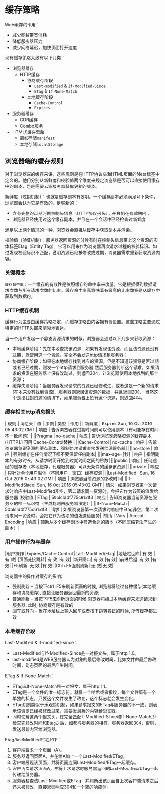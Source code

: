 # 缓存策略

Web缓存的作用：
- 减少网络带宽消耗
- 降低服务器压力
- 减少网络延迟，加快页面打开速度

现有缓存策略大致有以下几类：
- 浏览器缓存
    - HTTP缓存
        - 协商缓存阶段
            - `Last-modified` & `If-Modified-Since`
            - `ETag` & `If-None-Match`
        - 本地缓存阶段
            - `Cache-Control`
            - `Expires`
- 服务器缓存
    - CDN缓存
    - Combo服务
- HTML5缓存思路
    - 离线存储`manifest`
    - 本地存储`localStorage`

## 浏览器端的缓存规则

对于浏览器端的缓存来讲，这些规则是在HTTP协议头和HTML页面的Meta标签中定义的。他们分别从新鲜度和校验值两个维度来规定浏览器是否可以直接使用缓存中的副本，还是需要去源服务器获取更新的版本。

新鲜度（过期机制）：也就是缓存副本有效期。一个缓存副本必须满足以下条件，浏览器会认为它是有效的，足够新的：

- 含有完整的过期时间控制头信息（HTTP协议报头），并且仍在有效期内；
- 浏览器已经使用过这个缓存副本，并且在一个会话中已经检查过新鲜度

满足以上两个情况的一种，浏览器会直接从缓存中获取副本并渲染。

校验值（验证机制）：服务器返回资源的时候有时在控制头信息带上这个资源的实体标签Etag（Entity Tag），它可以用来作为浏览器再次请求过程的校验标识。如过发现校验标识不匹配，说明资源已经被修改或过期，浏览器需求重新获取资源内容。

### 关键概念
`缓存命中率`：一个缓存的有效性是依照缓存的命中率来度量。它是根据得到数据请求次数与所有请求次数的比率。缓存命中率高意味着有很高的比率数据是从缓存中获取到数据的。
    
### HTTP缓存机制
缓存行为主要由缓存策略决定，而缓存策略由内容拥有者设置。这些策略主要通过特定的HTTP头部来清晰地表达。

当一个用户发起一个静态资源请求的时候，浏览器会通过以下几步来获取资源：

- 本地缓存阶段：先在本地查找该资源，如果有发现该资源，而且该资源还没有过期，就使用这一个资源，完全不会发送http请求到服务器；
- 协商缓存阶段：如果在本地缓存找到对应的资源，但是不知道该资源是否过期或者已经过期，则发一个http请求到服务器,然后服务器判断这个请求，如果请求的资源在服务器上没有改动过，则返回304，让浏览器使用本地找到的那个资源；
- 缓存失败阶段：当服务器发现请求的资源已经修改过，或者这是一个新的请求(在本来没有找到资源)，服务器则返回该资源的数据，并且返回200， 当然这个是指找到资源的情况下，如果服务器上没有这个资源，则返回404。 

### 缓存相关http消息报头

| 规则 | 消息头 | 值 | 示例 | 类型 | 作用 |
| 新鲜度 | Expires Sun, 16 Oct 2016 05:43:02 GMT | 响应 | 告诉浏览器在过期时间前可以使用副本（有可能存在时间不一致问题）|
||Pragma | no-cache | 响应 | 告诉浏览器忽略资源的缓存副本(HTTP1.1 可用 Cache-Control替换 |
||Cache-Control | no-cache | 响应 | 告诉浏览器忽暇资源的缓存副本，强制每次请求直接发送给源眼务器|
|||no-store | 响应 | 强制缓存在任何情况下都不要保留任何副本|
|||max-age=\[秒\] | 响应 | 指明副本的有效时长，从请求时间开始到过期时间之间的秒数|
|||public | 响应 | 任何途经的缓存者（本地緩存，代理眼务器）可以无条件的缓存该资源|
|||private | 响应 | 只针对单个用户越体（不同用户，窗口）缓存资源|
||Last-Modified | Sun, 16 Oct 2016 05:43:02 GMT | 响应 | 浏览器当前资源的多改时间|
||If-ModifiedSince| Sun, 16 Oct 2016 05:43:02 GMT | 请求 | 如果浏览器第一次请求时响应中Last-Modified非空，第二请求同一资源时，会把它作为该项的值发给服务器
|校验值 | ETag | 50blcld4f775c61:df3 | 响应 | 告知浏览器当前资源在服务器的唯一标识符（生成规则由服务器决定）|
||If-None-Match | 50blcld4f775c61:df3 | 请求 | 如果浏览器第一次请求时响应中Etag非空，第二次请求同一资源时，会把它作为该项的值发送给服务|
|辅助 | Vary | Accept-Encoding | 响应 | 辅助从多个缓存副本中筛选合适的版本（不同压缩算法产生的副本）|

### 用户操作行为与缓存

|用户操作 |Expires/Cache-Control |Last-Modified/Etag|
|地址栏回车| 有 效 | 有 效|
|页面链接跳转| 有 效 |有 效|
|新开窗口| 有 效 |有 效|
|前进后退| 有 效 |有 效|
|F5刷新| 无 效 |有 效|
|Ctrl+F5强制刷新| 无 效|无 效|

浏览器中的操作对缓存的影响:

- 强制刷新 – 当按下ctrl+F5来刷新页面的时候, 浏览器将绕过各种缓存(本地缓存和协商缓存), 直接让服务器返回最新的资源;
- 普通刷新 – 当按下F5来刷新页面的时候,浏览器将绕过本地缓蹲来发送请求到服务器, 此时, 协商缓存是有效的
- 回车或转向 – 当在地址栏上输入回车或者按下跳转按钮的时候, 所有缓存都生效

### 本地缓存阶段

Last-Modified & if-modified-since：
- Last-Modified与If-Modified-Since是一对报文头，属于http 1.0。
- last-modified是WEB服务器认为对象的最后修改时间，比如文件的最后修改时间，动态页面的最后产生时间。

ETag & If-None-Match：
- ETag与If-None-Match是一对报文，属于http 1.1。
- ETag是一个文件的唯一标志符。就像一个哈希或者指纹，每个文件都有一个单独的标志，只要这个文件发生了改变，这个标志就会发生变化。
- ETag机制类似于乐观锁机制，如果请求报文的ETag与服务器的不一致，则表示该资源已经被修改过来，需要发最新的内容给浏览器。
- 同时使用这两个报文头，在完全匹配If-Modified-Since和If-None-Match即检查完修改时间和Etag之后，如都与服务器的相符，服务器返回304，否则，发送最新内容给浏览器。

Etag/lastModified过程如下：
1. 客户端请求一个页面（A）。
2. 服务器返回页面A，并在给A加上一个Last-Modified/ETag。
3. 客户端展现该页面，并将页面连同Last-Modified/ETag一起缓存。
4. 客户再次请求页面A，并将上次请求时服务器返回的Last-Modified/ETag一起传递给服务器。
5. 服务器检查该Last-Modified或ETag，并判断出该页面自上次客户端请求之后还未被修改，直接返回响应304和一个空的响应体。
